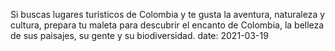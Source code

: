 Si buscas lugares turísticos de Colombia y te gusta la aventura, naturaleza y cultura, prepara tu maleta para descubrir el encanto de Colombia, la belleza de sus paisajes, su gente y su biodiversidad.
date: 2021-03-19 
